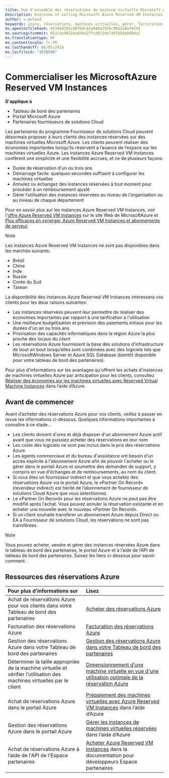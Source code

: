 ```yaml
---
title: Vue d’ensemble des réservations de machine virtuelle Microsoft Azure | Espace partenaires
Description: Overview of selling Microsoft Azure Reserved VM Instances in CSP.
author: v-petand
keywords: azure, réservations, machines virtuelles, gérer, facturation, acheter, Azure RI, Azure Reserved VM Instances
ms.openlocfilehash: 65306d265c88769c83a948a192bc96b2a0a76294
ms.sourcegitcommit: 052c3a98216ad30a27fcd813de740fb54e8d8da7
ms.translationtype: HT
ms.contentlocale: fr-FR
ms.lasthandoff: 06/05/2018
ms.locfileid: "1978566"
---
```

# <a name="sell-microsoft-azure-reserved-vm-instances"></a>Commercialiser les MicrosoftAzure Reserved VM Instances 

**S'applique à**

-  Tableau de bord des partenaires
-  Portail Microsoft Azure
-  Partenaires fournisseurs de solutions Cloud

Les partenaires du programme Fournisseur de solutions Cloud peuvent désormais proposer à leurs clients des instances réservées sur des machines virtuelles Microsoft Azure. Les clients peuvent réaliser des économies importantes lorsqu’ils réservent à l’avance de l’espace sur les machines virtuelles Azure. Les instances Azure Reserved VM Instances confèrent une simplicité et une flexibilité accrues, et ce de plusieurs façons:

-   Durée de réservation d'un ou trois ans 
-   Démarrage facile: quelques secondes suffisent à configurer les machines virtuelles 
-   Annulez ou échangez des instances réservées à tout moment pour procéder à un remboursement ajusté 
-   Gérer l’utilisation des instances réservées au niveau de l'organisation ou au niveau de chaque département 

Pour en savoir plus sur les instances Azure Reserved VM Instances, voir l'[offre Azure Reserved VM Instances](https://azure.microsoft.com/pricing/reserved-vm-instances/) sur le site Web de MicrosoftAzure et [Plus efficaces en synergie: Azure Reserved VM Instances et abonnements de serveur](https://blogs.partner.microsoft.com/mpn/better-together-azure-reserved-instances-server-subscriptions/).

> [!NOTE]  
> Les instances Azure Reserved VM Instances ne sont pas disponibles dans les marchés suivants:  
> * Brésil  
> * Chine  
> * Inde  
> * Russie  
> * Corée du Sud  
> * Taiwan  

La disponibilité des instances Azure Reserved VM Instances intéressera vos clients pour les deux raisons suivantes:

-   Les instances réservées peuvent leur permettre de réaliser des économies importantes par rapport à une tarification à l'utilisation
-   Une meilleure budgétisation et prévision des paiements initiaux pour les durées d'un an ou trois ans 
-   Priorisation des capacités informatiques dans la région Azure la plus proche des locaux du client  
-   Les réservations Azure fournissent la base des solutions d’infrastructure de bout en bout lorsqu’elles sont combinées avec des logiciels tels que MicrosoftWindows Server et Azure SQL Database (bientôt disponible pour votre tableau de bord des partenaires).   

Pour plus d’informations sur les avantages qu'offrent les achats d'instances de machines virtuelles Azure par anticipation pour les clients, consultez [Réaliser des économies sur les machines virtuelles avec Reserved Virtual Machine Instances](https://docs.microsoft.com/azure/billing/billing-save-compute-costs-reservations) dans l’aide d’Azure.

## <a name="before-you-begin"></a>Avant de commencer

Avant d’acheter des réservations Azure pour vos clients, veillez à passer en revue les informations ci-dessous. Quelques informations importantes à connaître à ce stade...

-   Les clients doivent d'ores et déjà disposer d'un abonnement Azure actif avant que vous ne puissiez acheter des réservations en leur nom  
-   Les coûts des logiciels ne sont pas inclus dans le prix des réservations Azure 
-   Les agents commerciaux et du bureau d'assistance ont besoin d'un accès explicite à l'abonnement Azure afin de pouvoir l'acheter ou le gérer dans le portail Azure et soumettre des demandes de support, y compris en vue d'échanges et de remboursements, au nom du client.  
-   Si vous êtes un fournisseur indirect et que vous achetez des réservations Azure via le portail Azure, le «Partner On Record» (revendeur indirect) est hérité de l’abonnement de fournisseur de solutions Cloud Azure que vous sélectionnez. 
-   Le «Partner On Record» pour les réservations Azure ne peut pas être modifié après l’achat. Vous pouvez annuler la réservation existante et en acheter une nouvelle avec le nouveau «Partner On Record». 
-   Si un client souhaite transférer un abonnement Azure depuis Direct ou EA à Fournisseur de solutions Cloud, les réservations ne sont pas transférées. 

>[!NOTE]
> Vous pouvez acheter, vendre et gérer des instances réservées Azure dans le tableau de bord des partenaires, le portail Azure et à l’aide de l’API de tableau de bord des partenaires. Suivez les liens ci-dessous pour savoir comment. 

## <a name="azure-reservations-resources"></a>Ressources des réservations Azure
|**Pour plus d’informations sur**   |**Lisez**    |
|:-----------------------------|:-----------------|
|Achat de réservations Azure pour vos clients dans votre Tableau de bord des partenaires   |[Acheter des réservations Azure](azure-reservations-buying.md)
|Facturation des réservations Azure   |[Facturation des réservations Azure](azure-reservations-billing.md)   |
|Gestion des réservations Azure dans votre Tableau de bord des partenaires | [Gestion des réservations Azure dans votre Tableau de bord des partenaires](azure-reservations-manage.md)
|Déterminer la taille appropriée de la machine virtuelle et vérifier l’utilisation des machines virtuelles par le client   |[Dimensionnement d’une machine virtuelle en vue d'une utilisation optimale de la réservation Azure](azure-usage.md)   |
|Achat de réservations Azure dans le portail Azure | [Prépaiement des machines virtuelles avec Azure Reserved VM Instances](https://docs.microsoft.com/azure/virtual-machines/windows/prepay-reserved-vm-instances) dans l’aide d’Azure |
|Gestion des réservations Azure dans le portail Azure   |[Gérer les instances de machines virtuelles réservées](https://docs.microsoft.com/azure/billing/billing-manage-reserved-vm-instance) dans l’aide d’Azure  |
|Achat de réservations Azure à l’aide de l'API de l'Espace partenaires | [Acheter Azure Reserved VM Instances](https://docs.microsoft.com/partner-center/develop/purchase-azure-reserved-vm-instances) dans la documentation pour développeurs Espace partenaires

 


